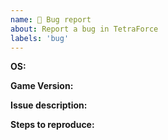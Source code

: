 ```yaml
---
name: 🐞 Bug report
about: Report a bug in TetraForce
labels: 'bug'
---
```


<!-- PLEASE INCLUDE A SCREENSHOT IF POSSIBLE -->

**OS:**

<!-- Docker/Windows/CentOS -->

**Game Version:**

<!-- You should be able to see the version number at the bottom right on the title screen -->

**Issue description:**

<!-- Clear description of the issue you are seeing. -->

**Steps to reproduce:**

<!-- Give others an idea on how you can replicate the issue. -->
